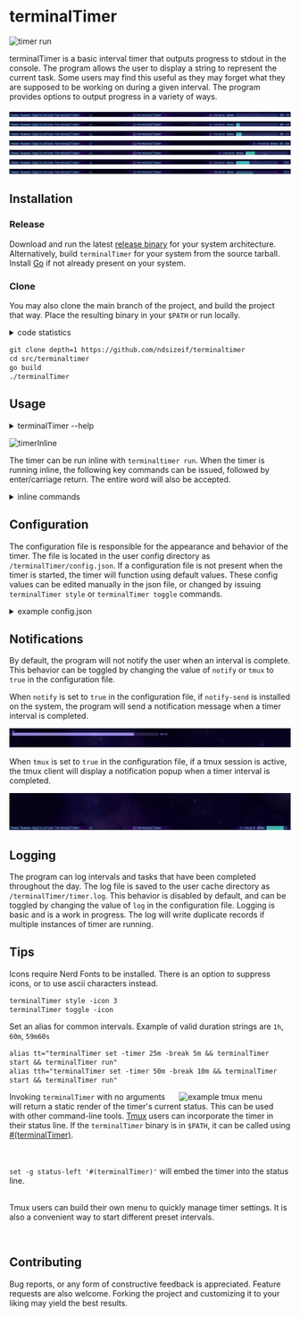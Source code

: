 # terminalTimer

![timer run](./assets/inline.gif)

terminalTimer is a basic interval timer that outputs progress to stdout in the console. The program
allows the user to display a string to represent the current task. Some users may find this useful
as they may forget what they are supposed to be working on during a given interval. The program
provides options to output progress in a variety of ways. 

![timerbar1](./assets/bar1.gif)
![timerbar2](./assets/bar2.gif)
![timerbar3](./assets/bar3.gif)
![timerbar4](./assets/bar4.gif)
![timerbar5](./assets/bar5.gif)
![timerbar6](./assets/bar6.gif)
![timerbar7](./assets/bar7.gif)

## Installation

### Release
Download and run the latest [release binary](https://github.com/ndsizeif/terminaltimer/releases) for
your system architecture. Alternatively, build `terminalTimer` for your system from the source
tarball. Install [Go](https://go.dev/doc/install) if not already present on your system. 

### Clone

You may also clone the main branch of the project, and build the project that way. Place the resulting binary
in your `$PATH` or run locally.

<details>
    <summary>code statistics</summary>

```
===============================================================================
 Language            Files        Lines         Code     Comments       Blanks
===============================================================================
 Go                     11         1886         1686           64          136
===============================================================================
 Total                  11         1886         1686           64          136
===============================================================================
```

</details>

```
git clone depth=1 https://github.com/ndsizeif/terminaltimer
cd src/terminaltimer
go build
./terminalTimer
```

## Usage

<details>
    <summary>terminalTimer --help</summary>

```
Usage of terminalTimer:
  start
        start timer
  stop
        stop timer
  pause
        pause timer
  resume
        start timer if paused
  break
        start break
  run
        display timer inline inside terminal
  clean
        delete timer log file
  clear
        clear the string for current task
  help
        display full help

Usage of terminalTimer set:
  -alert duration
        set threshold to start alert
  -break duration
        set break interval
  -timer duration
        set timer interval

Usage of terminalTimer style:
  -bar int
        style progress bar appearance
  -icon int
        style icon appearance
  -width int
        style progress bar width

Usage of terminalTimer toggle:
  -bar
        turn progress bar on/off
  -bell
        turn terminal bell on/off
  -clock
        display time on/off
  -icon
        display icons on/off
  -notify
        turn timer notifications on/off for notify-send
  -percent
        display interval percentage on/off
  -restart
        turn automatic timer restart on/off
  -reverse
        timer displays time descending/ascending
  -tmux
        turn timer notifications on/off for tmux
```
</details>

![timerInline](./assets/inlineRun.gif)

The timer can be run inline with `terminaltimer run`. When the timer is running inline, the
following key commands can be issued, followed by enter/carriage return. The entire word will
also be accepted.

<details>
    <summary>inline commands</summary> 


| cmd | action   |
| --- | -------- |
| s   | start    |
| t   | stop     |
| q   | quit     |
| p   | pause    |
| r   | resume   |
| b   | break    |
| c   | clear    |

</details>

## Configuration

The configuration file is responsible for the appearance and behavior of the timer. The file is
located in the user config directory as `/terminalTimer/config.json`. If a configuration file is not
present when the timer is started, the timer will function using default values. These config values
can be edited manually in the json file, or changed by issuing `terminalTimer style` or
`terminalTimer toggle` commands.

<details>
    <summary>example config.json</summary>

```
{
	"barsize": 23,
	"barstyle": 1,
	"icon": 2,
	"tasklength": 20,
	"restart": false,
	"bell": false,
	"hidetime": false,
	"hidetask": false,
	"hideseconds": false,
	"hideicon": false,
	"hidebar": false,
	"reverse": true,
	"percent": false,
	"notify": true,
	"tmux": false,
	"log": false
}
```

</details>

## Notifications

By default, the program will not notify the user when an interval is complete.  This behavior can be
toggled by changing the value of `notify` or `tmux` to `true` in the configuration file. 

When `notify` is set to `true` in the configuration file, if `notify-send` is installed on the
system, the program will send a notification message when a timer interval is completed. 

![notifySend](./assets/notifySend.gif)

When `tmux` is set to `true` in the configuration file, if a tmux session is active, the tmux client
will display a notification popup when a timer interval is completed.

![notifyTmux](./assets/notifyTmux.gif)

## Logging

The program can log intervals and tasks that have been completed throughout the day.  The log file
is saved to the user cache directory as `/terminalTimer/timer.log`. This behavior is disabled by
default, and can be toggled by changing the value of `log` in the configuration file. Logging is
basic and is a work in progress. The log will write duplicate records if multiple instances of timer
are running.

## Tips

Icons require Nerd Fonts to be installed.  There is an option to suppress icons, or to use ascii
characters instead.

```
terminalTimer style -icon 3
terminalTimer toggle -icon
```

Set an alias for common intervals. Example of valid duration strings are `1h`, `60m`, `59m60s`
```
alias tt="terminalTimer set -timer 25m -break 5m && terminalTimer start && terminalTimer run"
alias tth="terminalTimer set -timer 50m -break 10m && terminalTimer start && terminalTimer run"
```

<img align="right" width="200" src="./assets/menuTmux.gif" title="example tmux menu">

Invoking `terminalTimer` with no arguments will return a static render of the timer's current
status.  This can be used with other command-line tools. [Tmux](https://github.com/tmux/tmux) users
can incorporate the timer in their status line.  If the `terminalTimer` binary is in `$PATH`, it can
be called using
[#(terminalTimer)](https://github.com/tmux/tmux/wiki/Getting-Started#embedded-commands). 

<br><br>
`set -g status-left '#(terminalTimer)'` will embed the timer into the status line.
<br><br>

Tmux users can build their own menu to quickly manage timer settings.  It is also
a convenient way to start different preset intervals.

<br clear="right"/>

## Contributing

Bug reports, or any form of constructive feedback is appreciated. Feature requests are also welcome.
Forking the project and customizing it to your liking may yield the best results.
